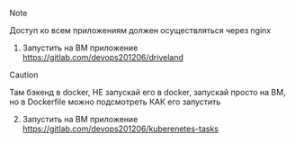 > [!NOTE]  
> Доступ ко всем приложениям должен осуществляться через nginx

1) Запустить на ВМ приложение \
https://gitlab.com/devops201206/driveland
> [!CAUTION]
> Там бэкенд в docker, НЕ запускай его в docker, запускай просто на ВМ, но в Dockerfile можно подсмотреть КАК его запустить
2) Запустить на ВМ приложение \
https://gitlab.com/devops201206/kuberenetes-tasks
